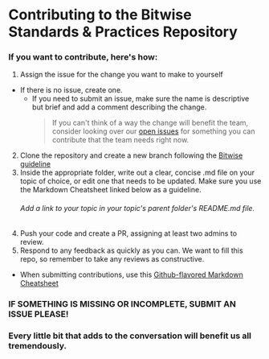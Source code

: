 # Contributing to the Bitwise Standards & Practices Repository

### If you want to contribute, here's how:

1. Assign the issue for the change you want to make to yourself

- If there is no issue, create one.
  - If you need to submit an issue, make sure the name is descriptive but brief and add a comment describing the change.
    > If you can't think of a way the change will benefit the team, consider looking over our [open issues](https://github.com/Shift3/standards-and-practices/issues?q=is%3Aopen+is%3Aissue+label%3A%22Good+First+Contribution%22) for something you can contribute that the team needs right now.

2. Clone the repository and create a new branch following the [Bitwise guideline](/standards/branching.md)
3. Inside the appropriate folder, write out a clear, concise .md file on your topic of choice, or edit one that needs to be updated. Make sure you use the Markdown Cheatsheet linked below as a guideline.
   ###### Add a link to your topic in your topic's parent folder's README<span>.md file.
4. Push your code and create a PR, assigning at least two admins to review.
5. Respond to any feedback as quickly as you can. We want to fill this repo, so remember to take any reviews as constructive.

- When submitting contributions, use this [Github-flavored Markdown Cheatsheet](https://github.com/adam-p/markdown-here/wiki/Markdown-Cheatsheet)

### IF SOMETHING IS MISSING OR INCOMPLETE, SUBMIT AN ISSUE PLEASE!

### Every little bit that adds to the conversation will benefit us all tremendously.
